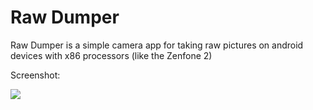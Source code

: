 # Raw Dumper
Raw Dumper is a simple camera app for taking raw pictures on android devices with x86 processors (like the Zenfone 2)

Screenshot:

<img src="https://s8.postimg.org/b6g7fm1ph/Screenshot_V2.jpg"/>
